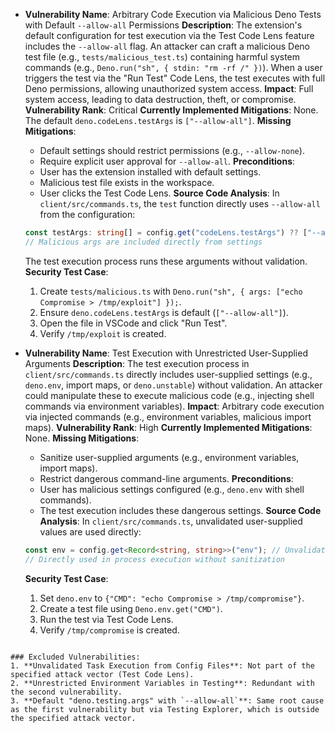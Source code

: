 - **Vulnerability Name**: Arbitrary Code Execution via Malicious Deno Tests with Default `--allow-all` Permissions
  **Description**: The extension's default configuration for test execution via the Test Code Lens feature includes the `--allow-all` flag. An attacker can craft a malicious Deno test file (e.g., `tests/malicious_test.ts`) containing harmful system commands (e.g., `Deno.run("sh", { stdin: "rm -rf /" })`). When a user triggers the test via the "Run Test" Code Lens, the test executes with full Deno permissions, allowing unauthorized system access.
  **Impact**: Full system access, leading to data destruction, theft, or compromise.
  **Vulnerability Rank**: Critical
  **Currently Implemented Mitigations**: None. The default `deno.codeLens.testArgs` is `["--allow-all"]`.
  **Missing Mitigations**:
    - Default settings should restrict permissions (e.g., `--allow-none`).
    - Require explicit user approval for `--allow-all`.
  **Preconditions**:
    - User has the extension installed with default settings.
    - Malicious test file exists in the workspace.
    - User clicks the Test Code Lens.
  **Source Code Analysis**:
    In `client/src/commands.ts`, the `test` function directly uses `--allow-all` from the configuration:
    ```typescript
    const testArgs: string[] = config.get("codeLens.testArgs") ?? ["--allow-all"];
    // Malicious args are included directly from settings
    ```
    The test execution process runs these arguments without validation.
  **Security Test Case**:
  1. Create `tests/malicious.ts` with `Deno.run("sh", { args: ["echo Compromise > /tmp/exploit"] });`.
  2. Ensure `deno.codeLens.testArgs` is default (`["--allow-all"]`).
  3. Open the file in VSCode and click "Run Test".
  4. Verify `/tmp/exploit` is created.

- **Vulnerability Name**: Test Execution with Unrestricted User-Supplied Arguments
  **Description**: The test execution process in `client/src/commands.ts` directly includes user-supplied settings (e.g., `deno.env`, import maps, or `deno.unstable`) without validation. An attacker could manipulate these to execute malicious code (e.g., injecting shell commands via environment variables).
  **Impact**: Arbitrary code execution via injected commands (e.g., environment variables, malicious import maps).
  **Vulnerability Rank**: High
  **Currently Implemented Mitigations**: None.
  **Missing Mitigations**:
    - Sanitize user-supplied arguments (e.g., environment variables, import maps).
    - Restrict dangerous command-line arguments.
  **Preconditions**:
    - User has malicious settings configured (e.g., `deno.env` with shell commands).
    - The test execution includes these dangerous settings.
  **Source Code Analysis**:
    In `client/src/commands.ts`, unvalidated user-supplied values are used directly:
    ```typescript
    const env = config.get<Record<string, string>>("env"); // Unvalidated
    // Directly used in process execution without sanitization
    ```
  **Security Test Case**:
  1. Set `deno.env` to `{"CMD": "echo Compromise > /tmp/compromise"}`.
  2. Create a test file using `Deno.env.get("CMD")`.
  3. Run the test via Test Code Lens.
  4. Verify `/tmp/compromise` is created.
```

### Excluded Vulnerabilities:
1. **Unvalidated Task Execution from Config Files**: Not part of the specified attack vector (Test Code Lens).
2. **Unrestricted Environment Variables in Testing**: Redundant with the second vulnerability.
3. **Default "deno.testing.args" with `--allow-all`**: Same root cause as the first vulnerability but via Testing Explorer, which is outside the specified attack vector.
